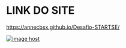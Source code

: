 # LINK DO SITE 
https://annecbsx.github.io/Desafio-STARTSE/

<a href="https://imgbox.com/5h9tTsNI" target="_blank"><img src="https://thumbs2.imgbox.com/72/69/5h9tTsNI_t.jpg" alt="image host"/></a>
